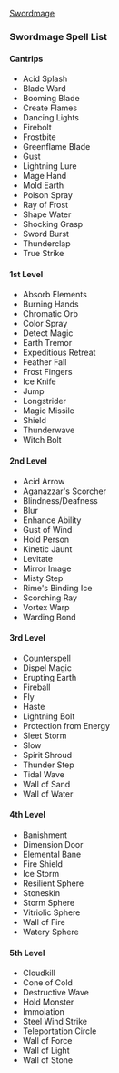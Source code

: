 [Swordmage](https://fairo20.github.io/Swordmage/Swordmage_Class.html)

### Swordmage Spell List
#### Cantrips
- Acid Splash
- Blade Ward
- Booming Blade
- Create Flames
- Dancing Lights
- Firebolt
- Frostbite
- Greenflame Blade
- Gust
- Lightning Lure
- Mage Hand
- Mold Earth
- Poison Spray
- Ray of Frost
- Shape Water
- Shocking Grasp
- Sword Burst
- Thunderclap
- True Strike
#### 1st Level
- Absorb Elements
- Burning Hands
- Chromatic Orb
- Color Spray
- Detect Magic
- Earth Tremor
- Expeditious Retreat
- Feather Fall
- Frost Fingers
- Ice Knife
- Jump
- Longstrider
- Magic Missile
- Shield
- Thunderwave
- Witch Bolt

#### 2nd Level
- Acid Arrow
- Aganazzar's Scorcher
- Blindness/Deafness
- Blur
- Enhance Ability
- Gust of Wind
- Hold Person
- Kinetic Jaunt
- Levitate
- Mirror Image
- Misty Step
- Rime's Binding Ice
- Scorching Ray
- Vortex Warp
- Warding Bond

#### 3rd Level
- Counterspell
- Dispel Magic
- Erupting Earth
- Fireball
- Fly
- Haste
- Lightning Bolt
- Protection from Energy
- Sleet Storm
- Slow
- Spirit Shroud
- Thunder Step
- Tidal Wave
- Wall of Sand
- Wall of Water

#### 4th Level
- Banishment
- Dimension Door
- Elemental Bane
- Fire Shield
- Ice Storm
- Resilient Sphere
- Stoneskin
- Storm Sphere
- Vitriolic Sphere
- Wall of Fire
- Watery Sphere

#### 5th Level
- Cloudkill
- Cone of Cold
- Destructive Wave
- Hold Monster
- Immolation
- Steel Wind Strike
- Teleportation Circle
- Wall of Force
- Wall of Light
- Wall of Stone
